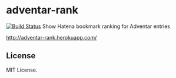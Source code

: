 # adventar-rank
[![Build Status](https://travis-ci.org/JunichiIto/adventar-rank.svg?branch=master)](https://travis-ci.org/JunichiIto/adventar-rank)
Show Hatena bookmark ranking for Adventar entries

http://adventar-rank.herokuapp.com/

## License

MIT License.
